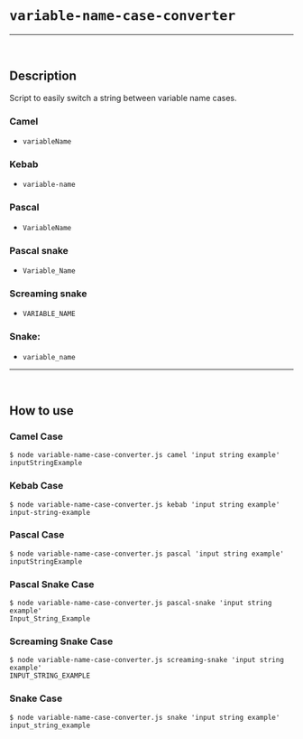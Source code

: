 # `variable-name-case-converter`

---

<br>

## Description

Script to easily switch a string between variable name cases.

### Camel

- `variableName`

### Kebab

- `variable-name`

### Pascal

- `VariableName`

### Pascal snake

- `Variable_Name`

### Screaming snake

- `VARIABLE_NAME`

### Snake:

- `variable_name`

---

<br>

## How to use

### Camel Case

```shell
$ node variable-name-case-converter.js camel 'input string example'
inputStringExample
```

### Kebab Case

```shell
$ node variable-name-case-converter.js kebab 'input string example'
input-string-example
```

### Pascal Case

```shell
$ node variable-name-case-converter.js pascal 'input string example'
inputStringExample
```

### Pascal Snake Case

```shell
$ node variable-name-case-converter.js pascal-snake 'input string example'
Input_String_Example
```

### Screaming Snake Case

```shell
$ node variable-name-case-converter.js screaming-snake 'input string example'
INPUT_STRING_EXAMPLE
```

### Snake Case

```shell
$ node variable-name-case-converter.js snake 'input string example'
input_string_example
```
